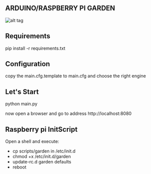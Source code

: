 ARDUINO/RASPBERRY PI GARDEN
---------------------------
![alt tag](https://raw.github.com/sangallimarco/arduino_raspberry_garden_ui/master/static/img/screenshot_status.png)

Requirements
------------
pip install -r requirements.txt

Configuration
-------------
copy the main.cfg.template to main.cfg and choose the right engine

Let's Start
-----------
python main.py

now open a browser and go to address http://localhost:8080

Raspberry pi InitScript
-----------------------
Open a shell and execute:

* cp scripts/garden in /etc/init.d
* chmod +x /etc/init.d/garden
* update-rc.d garden defaults
* reboot


